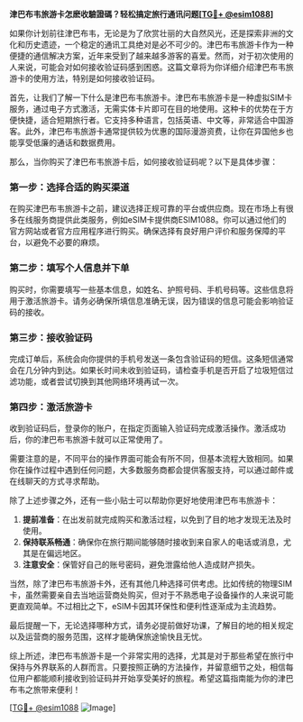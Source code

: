 **津巴布韦旅游卡怎麽收驗證碼？轻松搞定旅行通讯问题[[TG💪+ @esim1088](https://t.me/s/esim1088)]**

如果你计划前往津巴布韦，无论是为了欣赏壮丽的大自然风光，还是探索非洲的文化和历史遗迹，一个稳定的通讯工具绝对是必不可少的。津巴布韦旅游卡作为一种便捷的通信解决方案，近年来受到了越来越多游客的喜爱。然而，对于初次使用的人来说，可能会对如何接收验证码感到困惑。这篇文章将为你详细介绍津巴布韦旅游卡的使用方法，特别是如何接收验证码。

首先，让我们了解一下什么是津巴布韦旅游卡。津巴布韦旅游卡是一种虚拟SIM卡服务，通过电子方式激活，无需实体卡片即可在目的地使用。这种卡的优势在于方便快捷，适合短期旅行者。它支持多种语言，包括英语、中文等，非常适合中国游客。此外，津巴布韦旅游卡通常提供较为优惠的国际漫游资费，让你在异国他乡也能享受低廉的通话和数据费用。

那么，当你购买了津巴布韦旅游卡后，如何接收验证码呢？以下是具体步骤：

### 第一步：选择合适的购买渠道

在购买津巴布韦旅游卡之前，建议选择正规可靠的平台或供应商。现在市场上有很多在线服务商提供此类服务，例如eSIM卡提供商ESIM1088。你可以通过他们的官方网站或者官方应用程序进行购买。确保选择有良好用户评价和服务保障的平台，以避免不必要的麻烦。

### 第二步：填写个人信息并下单

购买时，你需要填写一些基本信息，如姓名、护照号码、手机号码等。这些信息将用于激活旅游卡。请务必确保所填信息准确无误，因为错误的信息可能会影响验证码的接收。

### 第三步：接收验证码

完成订单后，系统会向你提供的手机号发送一条包含验证码的短信。这条短信通常会在几分钟内到达。如果长时间未收到验证码，请检查手机是否开启了垃圾短信过滤功能，或者尝试切换到其他网络环境再试一次。

### 第四步：激活旅游卡

收到验证码后，登录你的账户，在指定页面输入验证码完成激活操作。激活成功后，你的津巴布韦旅游卡就可以正常使用了。

需要注意的是，不同平台的操作界面可能会有所不同，但基本流程大致相同。如果你在操作过程中遇到任何问题，大多数服务商都会提供客服支持，可以通过邮件或在线聊天的方式寻求帮助。

除了上述步骤之外，还有一些小贴士可以帮助你更好地使用津巴布韦旅游卡：

1. **提前准备**：在出发前就完成购买和激活过程，以免到了目的地才发现无法及时使用。
2. **保持联系畅通**：确保你在旅行期间能够随时接收到来自家人的电话或消息，尤其是在偏远地区。
3. **注意安全**：保管好自己的账号密码，避免泄露给他人造成财产损失。

当然，除了津巴布韦旅游卡外，还有其他几种选择可供考虑。比如传统的物理SIM卡，虽然需要亲自去当地运营商处购买，但对于不熟悉电子设备操作的人来说可能更直观简单。不过相比之下，eSIM卡因其环保性和便利性逐渐成为主流趋势。

最后提醒一下，无论选择哪种方式，请务必提前做好功课，了解目的地的相关规定以及运营商的服务范围，这样才能确保旅途愉快且无忧。

综上所述，津巴布韦旅游卡是一个非常实用的选择，尤其是对于那些希望在旅行中保持与外界联系的人群而言。只要按照正确的方法操作，并留意细节之处，相信每位用户都能顺利接收到验证码并开始享受美好的旅程。希望这篇指南能为你的津巴布韦之旅带来便利！

[[TG💪+ @esim1088](https://t.me/s/esim1088) ![Image](https://i.postimg.cc/4NQfJmqS/Snipaste-2025-05-13-00-14-12.png)]